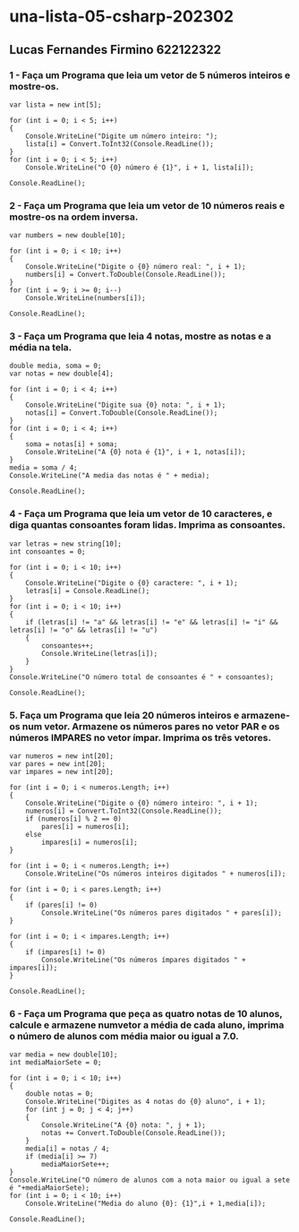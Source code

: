 # una-lista-05-csharp-202302

## Lucas Fernandes Firmino 622122322  

### 1 -  Faça um Programa que leia um vetor de 5 números inteiros e mostre-os.
```
var lista = new int[5];

for (int i = 0; i < 5; i++)
{
    Console.WriteLine("Digite um número inteiro: ");
    lista[i] = Convert.ToInt32(Console.ReadLine());
}
for (int i = 0; i < 5; i++)
    Console.WriteLine("O {0} número é {1}", i + 1, lista[i]);

Console.ReadLine();
```
### 2 - Faça um Programa que leia um vetor de 10 números reais e mostre-os na ordem inversa.
```
var numbers = new double[10];

for (int i = 0; i < 10; i++)
{
    Console.WriteLine("Digite o {0} número real: ", i + 1);
    numbers[i] = Convert.ToDouble(Console.ReadLine());
}
for (int i = 9; i >= 0; i--)
    Console.WriteLine(numbers[i]);

Console.ReadLine();
```
### 3 - Faça um Programa que leia 4 notas, mostre as notas e a média na tela.
```
double media, soma = 0;
var notas = new double[4];

for (int i = 0; i < 4; i++)
{
    Console.WriteLine("Digite sua {0} nota: ", i + 1);
    notas[i] = Convert.ToDouble(Console.ReadLine());
}
for (int i = 0; i < 4; i++)
{
    soma = notas[i] + soma;
    Console.WriteLine("A {0} nota é {1}", i + 1, notas[i]);
}
media = soma / 4;
Console.WriteLine("A media das notas é " + media);

Console.ReadLine();
```
### 4 - Faça um Programa que leia um vetor de 10 caracteres, e diga quantas consoantes foram lidas. Imprima as consoantes.
```
var letras = new string[10];
int consoantes = 0;

for (int i = 0; i < 10; i++)
{
    Console.WriteLine("Digite o {0} caractere: ", i + 1);
    letras[i] = Console.ReadLine();
}
for (int i = 0; i < 10; i++)
{
    if (letras[i] != "a" && letras[i] != "e" && letras[i] != "i" && letras[i] != "o" && letras[i] != "u")
    {
        consoantes++;
        Console.WriteLine(letras[i]);
    }
}
Console.WriteLine("O número total de consoantes é " + consoantes);

Console.ReadLine();
```
### 5. Faça um Programa que leia 20 números inteiros e armazene-os num vetor. Armazene os números pares no vetor PAR e os números IMPARES no vetor ímpar. Imprima os três vetores.
```  
var numeros = new int[20];
var pares = new int[20];
var impares = new int[20];

for (int i = 0; i < numeros.Length; i++)
{
    Console.WriteLine("Digite o {0} número inteiro: ", i + 1);
    numeros[i] = Convert.ToInt32(Console.ReadLine());
    if (numeros[i] % 2 == 0)
        pares[i] = numeros[i];
    else
        impares[i] = numeros[i];
}

for (int i = 0; i < numeros.Length; i++)
    Console.WriteLine("Os números inteiros digitados " + numeros[i]);

for (int i = 0; i < pares.Length; i++)
{
    if (pares[i] != 0)
        Console.WriteLine("Os números pares digitados " + pares[i]);
}

for (int i = 0; i < impares.Length; i++)
{
    if (impares[i] != 0)
        Console.WriteLine("Os números ímpares digitados " + impares[i]);
}

Console.ReadLine();
```
### 6 - Faça um Programa que peça as quatro notas de 10 alunos, calcule e armazene numvetor a média de cada aluno, imprima o número de alunos com média maior ou igual a 7.0. 
```
var media = new double[10];
int mediaMaiorSete = 0;

for (int i = 0; i < 10; i++)
{
    double notas = 0;
    Console.WriteLine("Digites as 4 notas do {0} aluno", i + 1);
    for (int j = 0; j < 4; j++)
    {
        Console.WriteLine("A {0} nota: ", j + 1);
        notas += Convert.ToDouble(Console.ReadLine());
    }
    media[i] = notas / 4;
    if (media[i] >= 7)
        mediaMaiorSete++;
}
Console.WriteLine("O número de alunos com a nota maior ou igual a sete é "+mediaMaiorSete);
for (int i = 0; i < 10; i++)
    Console.WriteLine("Media do aluno {0}: {1}",i + 1,media[i]);

Console.ReadLine();
```
